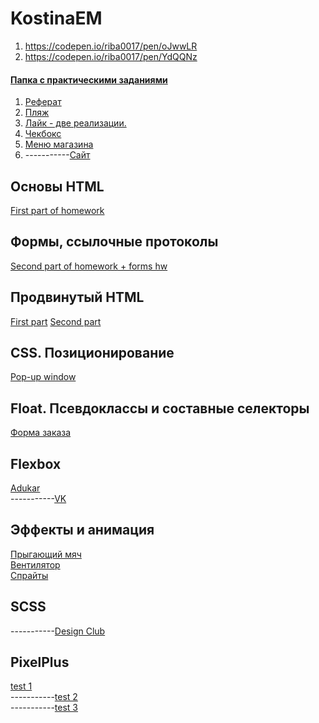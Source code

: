 # KostinaEM
1. https://codepen.io/riba0017/pen/oJwwLR
2. https://codepen.io/riba0017/pen/YdQQNz

#### [Папка с практическими заданиями](https://github.com/AdukarIT/KostinaEM/tree/master/practice)
1. [Реферат](https://github.com/AdukarIT/KostinaEM/tree/master/practice/referat)
2. [Пляж](https://github.com/AdukarIT/KostinaEM/tree/master/practice/beach)
3. [Лайк - две реализации.](https://github.com/AdukarIT/KostinaEM/tree/master/practice/like)
4. [Чекбокс](https://github.com/AdukarIT/KostinaEM/tree/master/practice/checkbox)
5. [Меню магазина](https://github.com/AdukarIT/KostinaEM/tree/master/practice/menu)
6. -----------[Сайт]()

## Основы HTML
 [First part of homework](https://github.com/AdukarIT/KostinaEM/tree/master/task2)

## Формы, ссылочные протоколы
[Second part of homework + forms hw](https://github.com/AdukarIT/KostinaEM/tree/master/task3)

## Продвинутый HTML
[First part](https://github.com/AdukarIT/KostinaEM/tree/master/task4)
[Second part](https://github.com/AdukarIT/KostinaEM/tree/master/task5)

## CSS. Позиционирование
[Pop-up window](https://github.com/AdukarIT/KostinaEM/tree/master/pop-up-window)

## Float. Псевдоклассы и составные селекторы
[Форма заказа](https://github.com/AdukarIT/KostinaEM/tree/master/lesson8)

## Flexbox
[Adukar](https://github.com/AdukarIT/KostinaEM/tree/master/flexbox/adukar)<br>
-----------[VK](https://github.com/AdukarIT/KostinaEM/tree/master/flexbox/vk)

## Эффекты и анимация
[Прыгающий мяч](https://github.com/AdukarIT/KostinaEM/tree/master/animation/jumping_ball)<br>
[Вентилятор](https://github.com/AdukarIT/KostinaEM/tree/master/animation/windy)<br>
[Спрайты](https://github.com/AdukarIT/KostinaEM/tree/master/animation/ninja/css-animation)

## SCSS
-----------[Design Club]()

## PixelPlus
[test 1](https://github.com/AdukarIT/KostinaEM/tree/master/pixelplus/test1) <br>
-----------[test 2]()<br>
-----------[test 3]()
